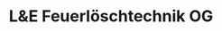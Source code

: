---
title: "L&E Feuerlöschtechnik OG"
url: /sieghartskirchen/lunde-feuerloeschtechnik-og/
shop: Sicherheit
---